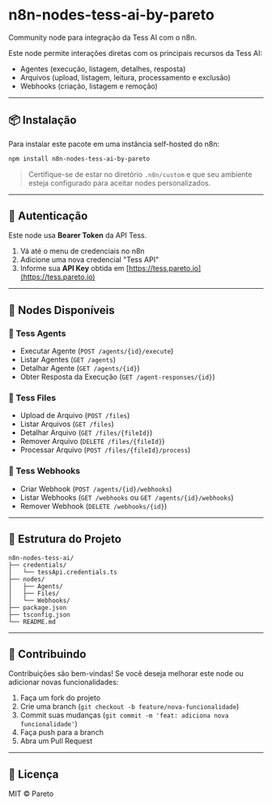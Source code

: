 # n8n-nodes-tess-ai-by-pareto

Community node para integração da Tess AI com o n8n.

Este node permite interações diretas com os principais recursos da Tess AI:
- Agentes (execução, listagem, detalhes, resposta)
- Arquivos (upload, listagem, leitura, processamento e exclusão)
- Webhooks (criação, listagem e remoção)

---

## 📦 Instalação

Para instalar este pacote em uma instância self-hosted do n8n:

```bash
npm install n8n-nodes-tess-ai-by-pareto
```

> Certifique-se de estar no diretório `.n8n/custom` e que seu ambiente esteja configurado para aceitar nodes personalizados.

---

## 🔐 Autenticação

Este node usa **Bearer Token** da API Tess.

1. Vá até o menu de credenciais no n8n
2. Adicione uma nova credencial "Tess API"
3. Informe sua **API Key** obtida em [https://tess.pareto.io](https://tess.pareto.io)

---

## 🧩 Nodes Disponíveis

### 🔹 Tess Agents
- Executar Agente (`POST /agents/{id}/execute`)
- Listar Agentes (`GET /agents`)
- Detalhar Agente (`GET /agents/{id}`)
- Obter Resposta da Execução (`GET /agent-responses/{id}`)

### 🔹 Tess Files
- Upload de Arquivo (`POST /files`)
- Listar Arquivos (`GET /files`)
- Detalhar Arquivo (`GET /files/{fileId}`)
- Remover Arquivo (`DELETE /files/{fileId}`)
- Processar Arquivo (`POST /files/{fileId}/process`)

### 🔹 Tess Webhooks
- Criar Webhook (`POST /agents/{id}/webhooks`)
- Listar Webhooks (`GET /webhooks` ou `GET /agents/{id}/webhooks`)
- Remover Webhook (`DELETE /webhooks/{id}`)

---

## 📁 Estrutura do Projeto

```
n8n-nodes-tess-ai/
├── credentials/
│   └── tessApi.credentials.ts
├── nodes/
│   ├── Agents/
│   ├── Files/
│   └── Webhooks/
├── package.json
├── tsconfig.json
└── README.md
```

---

## 🤝 Contribuindo

Contribuições são bem-vindas! Se você deseja melhorar este node ou adicionar novas funcionalidades:

1. Faça um fork do projeto
2. Crie uma branch (`git checkout -b feature/nova-funcionalidade`)
3. Commit suas mudanças (`git commit -m 'feat: adiciona nova funcionalidade'`)
4. Faça push para a branch
5. Abra um Pull Request

---

## 📄 Licença

MIT © Pareto